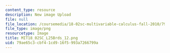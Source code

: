```yaml
---
content_type: resource
description: New image Upload
file: null
file_location: /coursemedia/18-02sc-multivariable-calculus-fall-2010/79ae65c3cbf41cd916f5993a7266799a_MIT18_02SC_L25Brds_12.png
file_type: image/png
resourcetype: Image
title: MIT18_02SC_L25Brds_12.png
uid: 79ae65c3-cbf4-1cd9-16f5-993a7266799a
---
```

